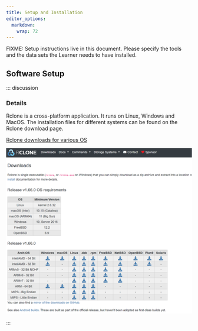 ```yaml
---
title: Setup and Installation
editor_options: 
  markdown: 
    wrap: 72
---
```


FIXME: Setup instructions live in this document. Please specify the
tools and the data sets the Learner needs to have installed.


## Software Setup

::: discussion
### Details

Rclone is a cross-platform application. It runs on Linux, Windows and MacOS. The installation files for different systems can be found on the Rclone download page.


[Rclone downloads for various OS](https://rclone.org/downloads/)

![rclone download page](rclone-download.png)

:::


